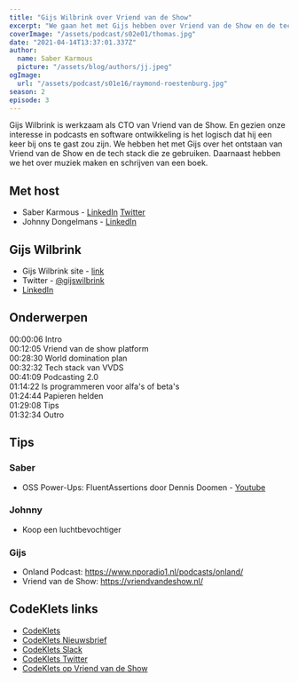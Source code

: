 ```yaml
---
title: "Gijs Wilbrink over Vriend van de Show"
excerpt: "We gaan het met Gijs hebben over Vriend van de Show en de technologie daarachter"
coverImage: "/assets/podcast/s02e01/thomas.jpg"
date: "2021-04-14T13:37:01.337Z"
author:
  name: Saber Karmous
  picture: "/assets/blog/authors/jj.jpeg"
ogImage:
  url: "/assets/podcast/s01e16/raymond-roestenburg.jpg"
season: 2
episode: 3
---
```


Gijs Wilbrink is werkzaam als CTO van Vriend van de Show. En gezien onze interesse in podcasts en software ontwikkeling is het logisch dat hij een keer bij ons te gast zou zijn.
We hebben het met Gijs over het ontstaan van Vriend van de Show en de tech stack die ze gebruiken. Daarnaast hebben we het over muziek maken en schrijven van een boek.

## Met host

- Saber Karmous - [LinkedIn](https://www.linkedin.com/in/saberkarmous/) [Twitter](https://twitter.com/sdotone)
- Johnny Dongelmans - [LinkedIn](https://www.linkedin.com/in/johnnydongelmans/)

## Gijs Wilbrink

- Gijs Wilbrink site - [link](https://gijswilbrink.nl/)
- Twitter - [@gijswilbrink](https://twitter.com/gijswilbrink/)
- [LinkedIn](https://www.linkedin.com/in/gijswilbrink/)


## Onderwerpen

00:00:06 Intro  
00:12:05 Vriend van de show platform  
00:28:30 World domination plan  
00:32:32 Tech stack van VVDS  
00:41:09 Podcasting 2.0  
01:14:22 Is programmeren voor alfa's of beta's  
01:24:44 Papieren helden  
01:29:08 Tips  
01:32:34 Outro  
## Tips

### Saber

- OSS Power-Ups: FluentAssertions door Dennis Doomen - [Youtube](https://www.youtube.com/watch?v=WybRJ_LKGb4)

### Johnny

- Koop een luchtbevochtiger

### Gijs

- Onland Podcast: <https://www.nporadio1.nl/podcasts/onland/>
- Vriend van de Show: <https://vriendvandeshow.nl/>


## CodeKlets links

- [CodeKlets](https://codeklets.nl)
- [CodeKlets Nieuwsbrief](https://codeklets.nl/newsletter)
- [CodeKlets Slack](https://join.slack.com/t/codeklets/shared_invite/enQtNzQ4MTI4MTMxNzY2LWYzNTk0NzE1YzdkNDczYTg1MDBjZDIyZjkzMThmYTBkZTY3ZTBhNDYyOGY4OWQxZGExM2Q5NzA2ZDM0NGY1ZGM)
- [CodeKlets Twitter](https://twitter.com/codeklets)
- [CodeKlets op Vriend van de Show](https://vriendvandeshow.nl/codeklets)
